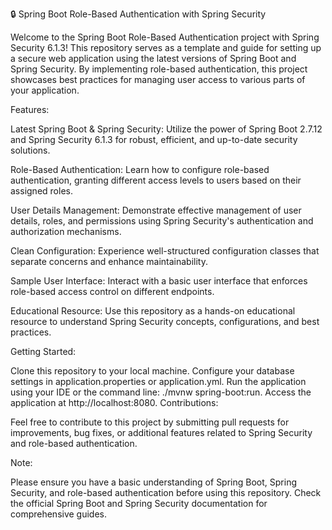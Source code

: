 🔒 Spring Boot Role-Based Authentication with Spring Security

Welcome to the Spring Boot Role-Based Authentication project with Spring Security 6.1.3! This repository serves as a template and guide for setting up a secure web application using the latest versions of Spring Boot and Spring Security. By implementing role-based authentication, this project showcases best practices for managing user access to various parts of your application.

Features:

Latest Spring Boot & Spring Security: Utilize the power of Spring Boot 2.7.12 and Spring Security 6.1.3 for robust, efficient, and up-to-date security solutions.

Role-Based Authentication: Learn how to configure role-based authentication, granting different access levels to users based on their assigned roles.

User Details Management: Demonstrate effective management of user details, roles, and permissions using Spring Security's authentication and authorization mechanisms.

Clean Configuration: Experience well-structured configuration classes that separate concerns and enhance maintainability.

Sample User Interface: Interact with a basic user interface that enforces role-based access control on different endpoints.

Educational Resource: Use this repository as a hands-on educational resource to understand Spring Security concepts, configurations, and best practices.

Getting Started:

Clone this repository to your local machine.
Configure your database settings in application.properties or application.yml.
Run the application using your IDE or the command line: ./mvnw spring-boot:run.
Access the application at http://localhost:8080.
Contributions:

Feel free to contribute to this project by submitting pull requests for improvements, bug fixes, or additional features related to Spring Security and role-based authentication.

Note:

Please ensure you have a basic understanding of Spring Boot, Spring Security, and role-based authentication before using this repository. Check the official Spring Boot and Spring Security documentation for comprehensive guides.


